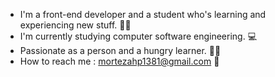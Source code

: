 - I'm a front-end developer and a student who's learning and experiencing new stuff. 👨‍🎓
- I'm currently studying computer software engineering. 💻
- Passionate as a person and a hungry learner. 🧑‍💻
- How to reach me : mortezahp1381@gmail.com 📧
